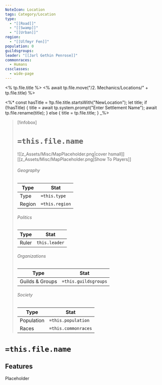 ```yaml
---
NoteIcon: Location
tags: Category/Location
type:
  - "[[Road]]"
  - "[[Swamp]]"
  - "[[Urban]]"
region:
  - "[[Ulfmyr Fen]]"
population: 0
guildsgroups:
leader: "[[Jarl Gethin Penrose]]"
commonraces:
  - Humans
cssclasses:
  - wide-page
---
```


<% tp.file.title %>
<% await tp.file.move("/2. Mechanics/Locations/" + tp.file.title) %>

<%*
const hasTitle = !tp.file.title.startsWith("NewLocation");
let title;
if (!hasTitle) {
    title = await tp.system.prompt("Enter Settlement Name");
    await tp.file.rename(title);
} else {
    title = tp.file.title;
}
_%>

> [!infobox]
> # `=this.file.name`
> ![[z_Assets/Misc/MapPlaceholder.png|cover hsmall]]
> [[z_Assets/Misc/MapPlaceholder.png|Show To Players]]
> ###### Geography
> Type |  Stat |
> ---|---|
> Type | `=this.type` |
> Region | `=this.region` |
> ###### Politics
> Type |  Stat |
> ---|---|
> Ruler | `this.leader` |
> ###### Organizations
> Type |  Stat |
> ---|---|
> Guilds & Groups | `=this.guildsgroups` |
> ###### Society
> Type |  Stat |
> ---|---|
> Population | `=this.population` |
> Races | `=this.commonraces` |

# `=this.file.name`

## Features
Placeholder
